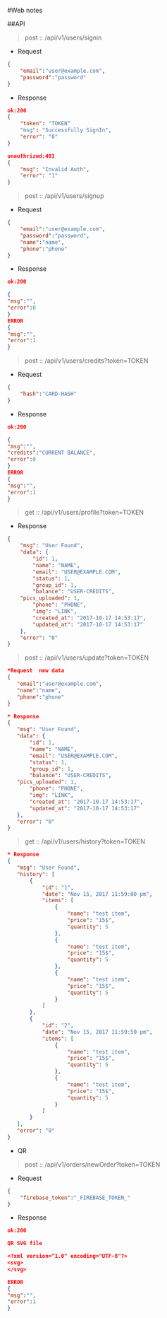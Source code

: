 #Web notes

##API
>post :: /api/v1/users/signin

* Request
```json
{
	"email":"user@example.com",
	"password":"password"
}
```
* Response
```json 
ok:200
{
    "token": "TOKEN"
    "msg": "Successfully SignIn",
    "error": "0"
}

unauthrized:401
{
    "msg": "Invalid Auth",
    "error": "1"
}
```
>post :: /api/v1/users/signup
* Request
```json
{
	"email":"user@example.com",
	"password":"password",
	"name":"name",
	"phone":"phone"
}
```
* Response 
```json
ok:200

{
"msg":"",
"error":0 
}
ERROR
{
"msg":"",
"error":1 
}

```
>post :: /api/v1/users/credits?token=TOKEN
* Request
```json
{
	"hash":"CARD-HASH"
}
```
* Response 
```json
ok:200

{
"msg":"",
"credits":"CURRENT BALANCE",
"error":0 
}
ERROR
{
"msg":"",
"error":1 
}

```
>get :: /api/v1/users/profile?token=TOKEN
* Response
```json
{
    "msg": "User Found",
    "data": {
        "id": 1,
        "name": "NAME",
        "email": "USER@EXAMPLE.COM",
        "status": 1,
        "group_id": 1,
        "balance": "USER-CREDITS",
	"pics_uploaded": 1,
        "phone": "PHONE",
        "img": "LINK",
        "created_at": "2017-10-17 14:53:17",
        "updated_at": "2017-10-17 14:53:17"
    },
    "error": "0"
}
```
 >post :: /api/v1/users/update?token=TOKEN
 ```json
 *Request  new data
 {
 	"email":"user@example.com",
 	"name":"name",
 	"phone":"phone"
 }

* Response 
{
    "msg": "User Found",
    "data": {
        "id": 1,
        "name": "NAME",
        "email": "USER@EXAMPLE.COM",
        "status": 1,
        "group_id": 1,
        "balance": "USER-CREDITS",
	"pics_uploaded": 1,
        "phone": "PHONE",
        "img": "LINK",
        "created_at": "2017-10-17 14:53:17",
        "updated_at": "2017-10-17 14:53:17"
    },
    "error": "0"
}
```

>get :: /api/v1/users/history?token=TOKEN
 ```json
* Response 
{
    "msg": "User Found",
    "history": [
        {
            "id": "1",
            "date": "Nov 15, 2017 11:59:00 pm",
            "items": [
                {
                    "name": "test item",
                    "price": "15$",
                    "quantity": 5
                },
                {
                    "name": "test item",
                    "price": "15$",
                    "quantity": 5
                },
                {
                    "name": "test item",
                    "price": "15$",
                    "quantity": 5
                }
            ]
        },
        {
            "id": "2",
            "date": "Nov 15, 2017 11:59:59 pm",
            "items": [
                {
                    "name": "test item",
                    "price": "15$",
                    "quantity": 5
                },
                {
                    "name": "test item",
                    "price": "15$",
                    "quantity": 5
                }
            ]
        }
    ],
    "error": "0"
}
```
* QR
>post :: /api/v1/orders/newOrder?token=TOKEN
* Request
```json
{
	"firebase_token":"_FIREBASE_TOKEN_"
}
```
* Response 
```json
ok:200

QR SVG file

<?xml version="1.0" encoding="UTF-8"?>
<svg>
</svg>

ERROR
{
"msg":"",
"error":1 
}

```